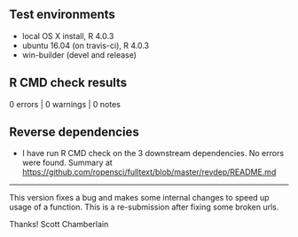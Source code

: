 ## Test environments

* local OS X install, R 4.0.3
* ubuntu 16.04 (on travis-ci), R 4.0.3
* win-builder (devel and release)

## R CMD check results

0 errors | 0 warnings | 0 notes

## Reverse dependencies

* I have run R CMD check on the 3 downstream dependencies. No errors were found. Summary at <https://github.com/ropensci/fulltext/blob/master/revdep/README.md>

--------

This version fixes a bug and makes some internal changes to speed up usage of a function. This is a re-submission after fixing some broken urls.

Thanks! 
Scott Chamberlain
